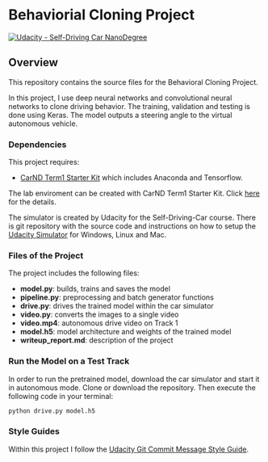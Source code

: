 # Behaviorial Cloning Project

[![Udacity - Self-Driving Car NanoDegree](https://s3.amazonaws.com/udacity-sdc/github/shield-carnd.svg)](http://www.udacity.com/drive)

Overview
---
This repository contains the source files for the Behavioral Cloning Project.

In this project, I use deep neural networks and convolutional neural networks to clone driving behavior. The training, validation and testing is done using Keras. The model outputs a steering angle to the virtual autonomous vehicle.

### Dependencies
This project requires:

* [CarND Term1 Starter Kit](https://github.com/udacity/CarND-Term1-Starter-Kit) which includes Anaconda and Tensorflow.

The lab enviroment can be created with CarND Term1 Starter Kit. Click [here](https://github.com/udacity/CarND-Term1-Starter-Kit/blob/master/README.md) for the details.

The simulator is created by Udacity for the Self-Driving-Car course. There is git repository with the source code and instructions on how to setup the [Udacity Simulator](https://github.com/udacity/self-driving-car-sim) for Windows, Linux and Mac.

### Files of the Project
The project includes the following files:

* **model.py**: builds, trains and saves the model
* **pipeline.py**: preprocessing and batch generator functions
* **drive.py**: drives the trained model within the car simulator
* **video.py**: converts the images to a single video
* **video.mp4**: autonomous drive video on Track 1
* **model.h5**: model architecture and weights of the trained model
* **writeup_report.md**: description of the project

### Run the Model on a Test Track
In order to run the pretrained model, download the car simulator and start it in autonomous mode. Clone or download the repository. Then execute the following code in your terminal:

```python
python drive.py model.h5
```

### Style Guides
Within this project I follow the [Udacity Git Commit Message Style Guide](https://udacity.github.io/git-styleguide/).
